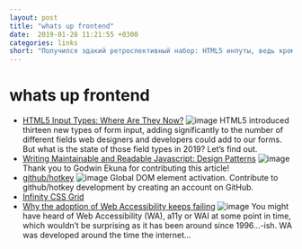 ```yaml
---
layout: post
title: "whats up frontend"
date:  2019-01-28 11:21:55 +0300
categories: links
short: "Получился эдакий ретроспективный набор: HTML5 инпуты, ведь кроме text/number существует еще много всякого. Вспоминаем паттерны: module/singletone/factory и так далее. Интересный подход к горячим клавишам - подписывайте не функции, а на конкретные DOM элементы. CSS Грид, с возможностью бесконечной вложенности - на flexbox. И под конец Max van der Schee расскажет про свое видение - почему такая важная штука, как Accessibility никак не возводится в приоритет и не доезжает до прода."
---
```



# whats up frontend

- [HTML5 Input Types: Where Are They Now?](https://www.smashingmagazine.com/2019/01/html5-input-types) ![image](https://cloud.netlifyusercontent.com/assets/344dbf88-fdf9-42bb-adb4-46f01eedd629/2941eeca-2d65-4699-bc70-6a40fea29e29/html5-input-types-custom-keyboards.png) HTML5 introduced thirteen new types of form input, adding significantly to the number of different fields web designers and developers could add to our forms. But what is the state of those field types in 2019? Let’s find out.
- [Writing Maintainable and Readable Javascript: Design Patterns](https://www.javascriptjanuary.com/blog/writing-maintainable-and-readable-javascript-design-patterns) ![image](https://static1.squarespace.com/static/5a20387690bccee5e702f9c7/5a203c6c9140b733ae1d4f36/5c32e812cd8366559350df62/1547894870463/nesa-by-makers-664834-unsplash.jpg?format=1500w) Thank you to      Godwin Ekuna      for contributing this article!
- [github/hotkey](https://github.com/github/hotkey) ![image](https://avatars3.githubusercontent.com/u/9919?s=400&v=4) Global DOM element activation. Contribute to github/hotkey development by creating an account on GitHub.
- [Infinity CSS Grid](https://vladocar.github.io/infinity-css-grid/) 
- [Why the adoption of Web Accessibility keeps failing](https://medium.com/@maxvanderschee/why-the-adoption-of-web-accessibility-keeps-failing-e78fe4c94149) ![image](https://cdn-images-1.medium.com/max/1200/1*eM47szsB55NVPPpBf60cmA.png) You might have heard of Web Accessibility (WA), a11y or WAI at some point in time, which wouldn’t be surprising as it has been around since 1996…-ish. WA was developed around the time the internet…
